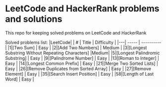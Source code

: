 # LeetCode and HackerRank problems and solutions

This repo for keeping solved problems on LeetCode and HackerRank

Solved problems list:
|LeetCode|
| # | Title | Difficulty |
|---| ----- | ---------- |
|1|[Two Sum] | Easy |
|2|[Add Two Numbers] | Medium |
|3|[Longest Substring Without Repeating Characters] |Medium|
|5|[Longest Palindromic Substring] | Easy |
|9|[Palindrome Number] | Easy |
|13|[Roman to Integer] | Easy |
|14|[Longest Common Prefix] | Easy |
|21|[Merge Two Sorted Lists] | Easy |
|26|[Remove Duplicates from Sorted Array] | Easy |
|27|[Remove Element] | Easy |
|35|[Search Insert Position] | Easy |
|58|[Length of Last Word] | Easy |
